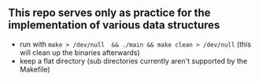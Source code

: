 ## This repo serves only as practice for the implementation of various data structures
* run with `make > /dev/null  && ./main && make clean > /dev/null` (this will clean up the binaries afterwards)
* keep a flat directory (sub directories currently aren't supported by the Makefile)